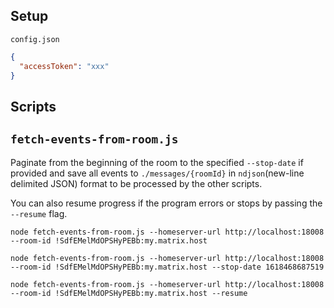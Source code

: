 ## Setup

`config.json`

```json
{
  "accessToken": "xxx"
}
```

## Scripts

## `fetch-events-from-room.js`

Paginate from the beginning of the room to the specified `--stop-date` if provided and save all events to `./messages/{roomId}` in `ndjson`(new-line delimited JSON) format to be processed by the other scripts.

You can also resume progress if the program errors or stops by passing the `--resume` flag.

```
node fetch-events-from-room.js --homeserver-url http://localhost:18008 --room-id !SdfEMelMdOPSHyPEBb:my.matrix.host

node fetch-events-from-room.js --homeserver-url http://localhost:18008 --room-id !SdfEMelMdOPSHyPEBb:my.matrix.host --stop-date 1618468687519

node fetch-events-from-room.js --homeserver-url http://localhost:18008 --room-id !SdfEMelMdOPSHyPEBb:my.matrix.host --resume
```
